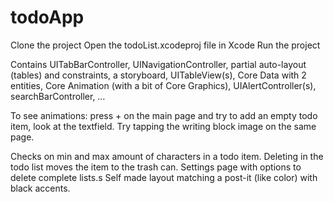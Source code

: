 # todoApp
Clone the project
Open the todoList.xcodeproj file in Xcode
Run the project

Contains UITabBarController, UINavigationController,
partial auto-layout (tables) and constraints, a storyboard,
UITableView(s), Core Data with 2 entities, Core Animation 
(with a bit of Core Graphics), UIAlertController(s), searchBarController, …

To see animations: press + on the main page and try to add an empty todo item,
look at the textfield. Try tapping the writing block image on the same page.

Checks on min and max amount of characters in a todo item.
Deleting in the todo list moves the item to the trash can.
Settings page with options to delete complete lists.s
Self made layout matching a post-it (like color) with black accents.

 